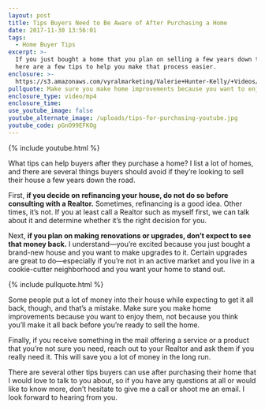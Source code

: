 ```yaml
---
layout: post
title: Tips Buyers Need to Be Aware of After Purchasing a Home
date: 2017-11-30 13:56:01
tags:
  - Home Buyer Tips
excerpt: >-
  If you just bought a home that you plan on selling a few years down the road,
  here are a few tips to help you make that process easier.
enclosure: >-
  https://s3.amazonaws.com/vyralmarketing/Valerie+Hunter-Kelly/+Videos/2017/November/Clarksville%252C+Tennessee+Real+Estate+Agent-+Tips+Buyers+Need+to+Be+Aware+of+After+Purchasing+a+Home.mp4
pullquote: Make sure you make home improvements because you want to enjoy them.
enclosure_type: video/mp4
enclosure_time:
use_youtube_image: false
youtube_alternate_image: /uploads/tips-for-purchasing-youtube.jpg
youtube_code: pGnO99EFKOg
---
```



{% include youtube.html %}

What tips can help buyers after they purchase a home? I list a lot of homes, and there are several things buyers should avoid if they’re looking to sell their house a few years down the road.

First, **if you decide on refinancing your house, do not do so before consulting with a Realtor.** Sometimes, refinancing is a good idea. Other times, it’s not. If you at least call a Realtor such as myself first, we can talk about it and determine whether it’s the right decision for you.

Next, **if you plan on making renovations or upgrades, don’t expect to see that money back.** I understand—you’re excited because you just bought a brand-new house and you want to make upgrades to it. Certain upgrades are great to do—especially if you’re not in an active market and you live in a cookie-cutter neighborhood and you want your home to stand out.

{% include pullquote.html %}

Some people put a lot of money into their house while expecting to get it all back, though, and that’s a mistake. Make sure you make home improvements because you want to enjoy them, not because you think you’ll make it all back before you’re ready to sell the home.

Finally, if you receive something in the mail offering a service or a product that you’re not sure you need, reach out to your Realtor and ask them if you really need it. This will save you a lot of money in the long run.

There are several other tips buyers can use after purchasing their home that I would love to talk to you about, so if you have any questions at all or would like to know more, don’t hesitate to give me a call or shoot me an email. I look forward to hearing from you.